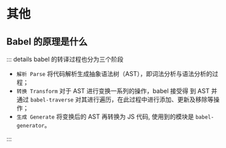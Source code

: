 # 其他

## Babel 的原理是什么

::: details babel 的转译过程也分为三个阶段

- `解析 Parse` 将代码解析生成抽象语法树（AST），即词法分析与语法分析的过程；
- `转换 Transform` 对于 AST 进行变换⼀系列的操作，babel 接受得
  到 AST 并通过 `babel-traverse` 对其进行遍历，在此过程中进行添加、更新及移除等操作；
- `生成 Generate` 将变换后的 AST 再转换为 JS 代码, 使⽤到的模块是 `babel-generator`。

:::
